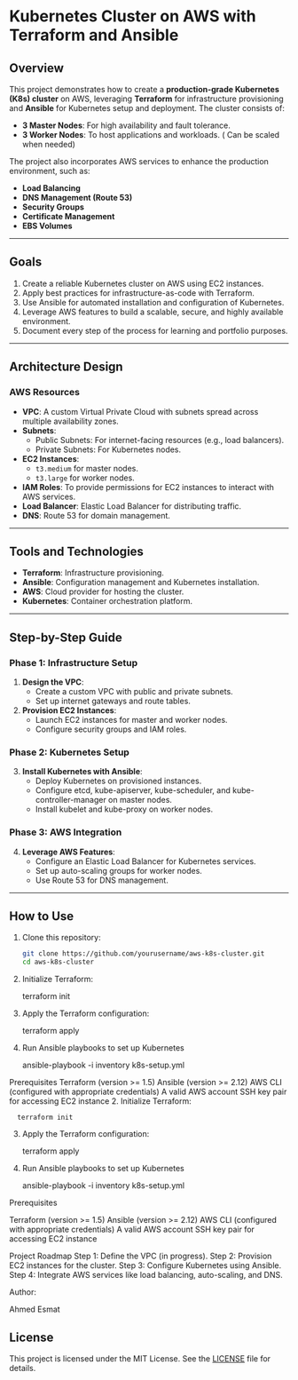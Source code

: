 # Kubernetes Cluster on AWS with Terraform and Ansible

## Overview
This project demonstrates how to create a **production-grade Kubernetes (K8s) cluster** on AWS, leveraging **Terraform** for infrastructure provisioning and **Ansible** for Kubernetes setup and deployment. The cluster consists of:
- **3 Master Nodes**: For high availability and fault tolerance.
- **3 Worker Nodes**: To host applications and workloads. ( Can be scaled when needed)

The project also incorporates AWS services to enhance the production environment, such as:
- **Load Balancing**
- **DNS Management (Route 53)**
- **Security Groups**
- **Certificate Management**
- **EBS Volumes**


---

## Goals
1. Create a reliable Kubernetes cluster on AWS using EC2 instances.
2. Apply best practices for infrastructure-as-code with Terraform.
3. Use Ansible for automated installation and configuration of Kubernetes.
4. Leverage AWS features to build a scalable, secure, and highly available environment.
5. Document every step of the process for learning and portfolio purposes.

---

## Architecture Design
### **AWS Resources**
- **VPC**: A custom Virtual Private Cloud with subnets spread across multiple availability zones.
- **Subnets**:
  - Public Subnets: For internet-facing resources (e.g., load balancers).
  - Private Subnets: For Kubernetes nodes.
- **EC2 Instances**:
  - `t3.medium` for master nodes.
  - `t3.large` for worker nodes.
- **IAM Roles**: To provide permissions for EC2 instances to interact with AWS services.
- **Load Balancer**: Elastic Load Balancer for distributing traffic.
- **DNS**: Route 53 for domain management.

---

## Tools and Technologies
- **Terraform**: Infrastructure provisioning.
- **Ansible**: Configuration management and Kubernetes installation.
- **AWS**: Cloud provider for hosting the cluster.
- **Kubernetes**: Container orchestration platform.

---

## Step-by-Step Guide

### **Phase 1: Infrastructure Setup**
1. **Design the VPC**:
   - Create a custom VPC with public and private subnets.
   - Set up internet gateways and route tables.
2. **Provision EC2 Instances**:
   - Launch EC2 instances for master and worker nodes.
   - Configure security groups and IAM roles.

### **Phase 2: Kubernetes Setup**
3. **Install Kubernetes with Ansible**:
   - Deploy Kubernetes on provisioned instances.
   - Configure etcd, kube-apiserver, kube-scheduler, and kube-controller-manager on master nodes.
   - Install kubelet and kube-proxy on worker nodes.

### **Phase 3: AWS Integration**
4. **Leverage AWS Features**:
   - Configure an Elastic Load Balancer for Kubernetes services.
   - Set up auto-scaling groups for worker nodes.
   - Use Route 53 for DNS management.

---

## How to Use
1. Clone this repository:
   ```bash
   git clone https://github.com/yourusername/aws-k8s-cluster.git
   cd aws-k8s-cluster

2. Initialize Terraform:

      terraform init

3. Apply the Terraform configuration:

      terraform apply

4. Run Ansible playbooks to set up Kubernetes

      ansible-playbook -i inventory k8s-setup.yml


Prerequisites
Terraform (version >= 1.5)
Ansible (version >= 2.12)
AWS CLI (configured with appropriate credentials)
A valid AWS account
SSH key pair for accessing EC2 instance
2. Initialize Terraform:

      terraform init

3. Apply the Terraform configuration:

      terraform apply

4. Run Ansible playbooks to set up Kubernetes

      ansible-playbook -i inventory k8s-setup.yml


Prerequisites

Terraform (version >= 1.5)
Ansible (version >= 2.12)
AWS CLI (configured with appropriate credentials)
A valid AWS account
SSH key pair for accessing EC2 instance


Project Roadmap
Step 1: Define the VPC (in progress).
Step 2: Provision EC2 instances for the cluster.
Step 3: Configure Kubernetes using Ansible.
Step 4: Integrate AWS services like load balancing, auto-scaling, and DNS.


Author:

Ahmed Esmat


## License
This project is licensed under the MIT License. See the [LICENSE](./LICENSE) file for details.

